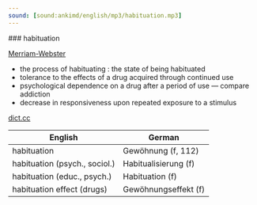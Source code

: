 ```yaml
---
sound: [sound:ankimd/english/mp3/habituation.mp3]
---
```


\### habituation

[Merriam-Webster](https://www.merriam-webster.com/dictionary/habituation)

- the process of habituating : the state of being habituated
- tolerance to the effects of a drug acquired through continued use
- psychological dependence on a drug after a period of use — compare addiction
- decrease in responsiveness upon repeated exposure to a stimulus

[dict.cc](https://www.dict.cc/habituation)

| English        | German       |
| -------------- | ------------ |
| habituation | Gewöhnung (f, 112) |
| habituation (psych., sociol.) | Habitualisierung (f) |
| habituation (educ., psych.) | Habituation (f) |
| habituation effect (drugs) | Gewöhnungseffekt (f) |
